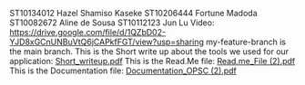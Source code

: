 ST10134012 Hazel Shamiso Kaseke
ST10206444 Fortune Madoda
ST10082672 Aline de Sousa
ST10112123 Jun Lu
Video: https://drive.google.com/file/d/1QZbD02-YJD8xGCnUNBuVtQ6jCAPkfFGT/view?usp=sharing
my-feature-branch is the main branch.
This is the Short write up about the tools we used for our application:
[Short_writeup.pdf](https://github.com/user-attachments/files/17196227/Short_writeup.pdf)
This is the Read.Me file:
[Read.me_File (2).pdf](https://github.com/user-attachments/files/17212148/Read.me_File.2.pdf)
This is the Documentation file:
[Documentation_OPSC (2).pdf](https://github.com/user-attachments/files/17212150/Documentation_OPSC.2.pdf)
